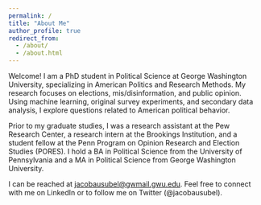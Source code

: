 ```yaml
---
permalink: /
title: "About Me"
author_profile: true
redirect_from: 
  - /about/
  - /about.html
---
```


Welcome! I am a PhD student in Political Science at George Washington University, specializing in American Politics and Research Methods. My research focuses on elections, mis/disinformation, and public opinion. Using machine learning, original survey experiments, and secondary data analysis, I explore questions related to American political behavior.

Prior to my graduate studies, I was a research assistant at the Pew Research Center, a research intern at the Brookings Institution, and a student fellow at the Penn Program on Opinion Research and Election Studies (PORES). I hold a BA in Political Science from the University of Pennsylvania and a MA in Political Science from George Washington University.

I can be reached at jacobausubel@gwmail.gwu.edu. Feel free to connect with me on LinkedIn or to follow me on Twitter (@jacobausubel).
